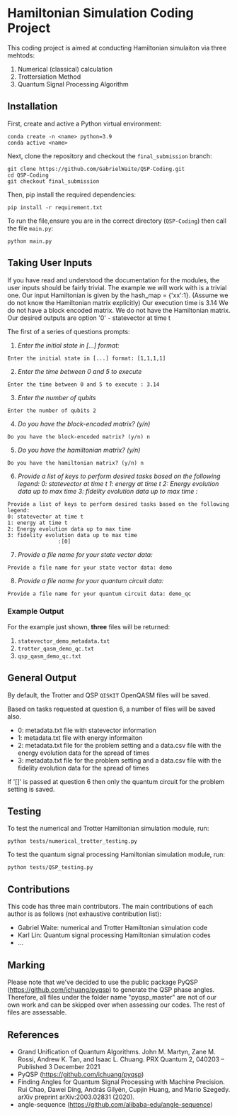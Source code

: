 # Hamiltonian Simulation Coding Project
This coding project is aimed at conducting Hamiltonian simulaiton via three mehtods:
1. Numerical (classical) calculation
2. Trottersiation Method
3. Quantum Signal Processing Algorithm

## Installation
First, create and active a Python virtual environment:
```
conda create -n <name> python=3.9
conda active <name>
```
Next, clone the repository and checkout the `final_submission` branch:
```
git clone https://github.com/GabrielWaite/QSP-Coding.git
cd QSP-Coding
git checkout final_submission
```
Then, pip install the required dependencies:
```
pip install -r requirement.txt
```
To run the file,ensure you are in the correct directory (`QSP-Coding`) then call the file `main.py`:
```
python main.py
```

## Taking User Inputs
If you have read and understood the documentation for the modules, the user inputs should be fairly trivial. The example we will work with is a trivial one.
Our input Hamiltonian is given by the hash_map = {'xx':1}. (Assume we do not know the Hamiltonian matrix explicitly)
Our execution time is 3.14
We do not have a block encoded matrix. We do not have the Hamiltonian matrix.
Our desired outputs are option '0' - statevector at time t

The first of a series of questions prompts:
1. *Enter the initial state in [...] format:*
```
Enter the initial state in [...] format: [1,1,1,1]
```

2. *Enter the time between 0 and 5 to execute*
```
Enter the time between 0 and 5 to execute : 3.14
```

3. *Enter the number of qubits*
```
Enter the number of qubits 2
```

4. *Do you have the block-encoded matrix? (y/n)*
```
Do you have the block-encoded matrix? (y/n) n
```

5. *Do you have the hamiltonian matrix? (y/n)*
```
Do you have the hamiltonian matrix? (y/n) n
```

6. *Provide a list of keys to perform desired tasks based on the following legend:*
    *0: statevector at time t*
    *1: energy at time t*
    *2: Energy evolution data up to max time*
    *3: fidelity evolution data up to max time*
                    *:*
```
Provide a list of keys to perform desired tasks based on the following legend:
0: statevector at time t
1: energy at time t
2: Energy evolution data up to max time
3: fidelity evolution data up to max time
                :[0]
```

7. *Provide a file name for your state vector data:*
```
Provide a file name for your state vector data: demo
```
8. *Provide a file name for your quantum circuit data:*
```
Provide a file name for your quantum circuit data: demo_qc
```
### Example Output
For the example just shown, **three** files will be returned:
1. `statevector_demo_metadata.txt`
2. `trotter_qasm_demo_qc.txt`
3. `qsp_qasm_demo_qc.txt`

## General Output
By default, the Trotter and QSP ```QISKIT``` OpenQASM files will be saved.

Based on tasks requested at question 6, a number of files will be saved also.

- 0: metadata.txt file with statevector information
- 1: metadata.txt file with energy informaiton
- 2: metadata.txt file for the problem setting and a data.csv file with the energy evolution data for the spread of times
- 3: metadata.txt file for the problem setting and a data.csv file with the fidelity evolution data for the spread of times

If '[]' is passed at question 6 then only the quantum circuit for the problem setting is saved.
## Testing
To test the numerical and Trotter Hamiltonian simulation module, run:
```
python tests/numerical_trotter_testing.py
```
To test the quantum signal processing Hamiltonian simulation module, run:
```
python tests/QSP_testing.py
```
## Contributions
This code has three main contributors. The main contributions of each author is as follows (not exhaustive contribution list):
- Gabriel Waite: numerical and Trotter Hamiltonian simulation code
- Karl Lin: Quantum signal processing Hamiltonian simulation codes
- ...
## Marking
Please note that we've decided to use the public package PyQSP (https://github.com/ichuang/pyqsp) to generate the QSP phase angles. Therefore, all files under the folder name "pyqsp_master" are not of our own work and can be skipped over when assessing our codes. The rest of files are assessable.
## References
- Grand Unification of Quantum Algorithms. John M. Martyn, Zane M. Rossi, Andrew K. Tan, and Isaac L. Chuang. PRX Quantum 2, 040203 – Published 3 December 2021
- PyQSP (https://github.com/ichuang/pyqsp)
- Finding Angles for Quantum Signal Processing with Machine Precision. Rui Chao, Dawei Ding, András Gilyén, Cupjin Huang, and Mario Szegedy. arXiv preprint arXiv:2003.02831 (2020).
- angle-sequence (https://github.com/alibaba-edu/angle-sequence)
